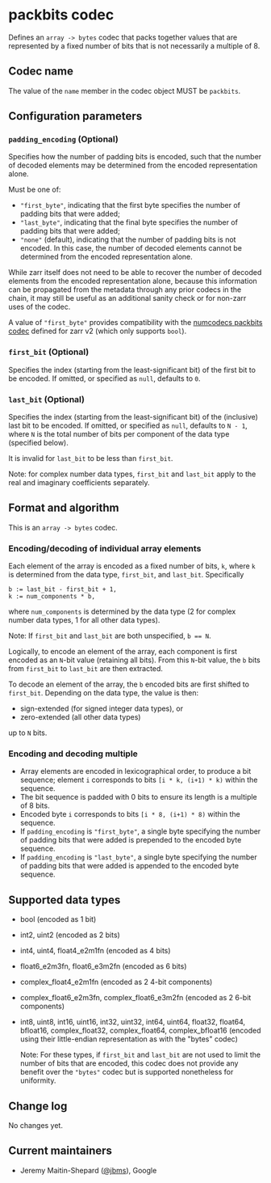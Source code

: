# packbits codec

Defines an `array -> bytes` codec that packs together values that are
represented by a fixed number of bits that is not necessarily a multiple of 8.

## Codec name

The value of the `name` member in the codec object MUST be `packbits`.

## Configuration parameters

### `padding_encoding` (Optional)

Specifies how the number of padding bits is encoded, such that the number of
decoded elements may be determined from the encoded representation alone.

Must be one of:
- `"first_byte"`, indicating that the first byte specifies the number of padding
  bits that were added;
- `"last_byte"`, indicating that the final byte specifies the number of padding
  bits that were added;
- `"none"` (default), indicating that the number of padding bits is not encoded.
  In this case, the number of decoded elements cannot be determined from the
  encoded representation alone.

While zarr itself does not need to be able to recover the number of decoded
elements from the encoded representation alone, because this information can be
propagated from the metadata through any prior codecs in the chain, it may still
be useful as an additional sanity check or for non-zarr uses of the codec.

A value of `"first_byte"` provides compatibility with the [numcodecs packbits
codec](https://github.com/zarr-developers/numcodecs/blob/3c933cf19d4d84f2efc5f3a36926d8c569514a90/numcodecs/packbits.py#L7)
defined for zarr v2 (which only supports `bool`).

### `first_bit` (Optional)

Specifies the index (starting from the least-significant bit) of the first bit
to be encoded.  If omitted, or specified as `null`, defaults to `0`.

### `last_bit` (Optional)

Specifies the index (starting from the least-significant bit) of the (inclusive)
last bit to be encoded. If omitted, or specified as `null`, defaults to `N - 1`,
where `N` is the total number of bits per component of the data type (specified
below).

It is invalid for `last_bit` to be less than `first_bit`.

Note: for complex number data types, `first_bit` and `last_bit` apply to the
real and imaginary coefficients separately.

## Format and algorithm

This is an `array -> bytes` codec.

### Encoding/decoding of individual array elements

Each element of the array is encoded as a fixed number of bits, `k`, where `k`
is determined from the data type, `first_bit`, and `last_bit`. Specifically

```
b := last_bit - first_bit + 1,
k := num_components * b,
```

where `num_components` is determined by the data type (2 for complex number data
types, 1 for all other data types).

Note: If `first_bit` and `last_bit` are both unspecified, `b == N`.

Logically, to encode an element of the array, each component is first encoded as
an `N`-bit value (retaining all bits). From this `N`-bit value, the `b` bits
from `first_bit` to `last_bit` are then extracted.

To decode an element of the array, the `b` encoded bits are first shifted to
`first_bit`.  Depending on the data type, the value is then:

- sign-extended (for signed integer data types), or
- zero-extended (all other data types)

up to `N` bits.

### Encoding and decoding multiple

- Array elements are encoded in lexicographical order, to produce a bit
  sequence; element `i` corresponds to bits `[i * k, (i+1) * k)` within the
  sequence.
- The bit sequence is padded with 0 bits to ensure its length is a multiple of
  8 bits.
- Encoded byte `i` corresponds to bits `[i * 8, (i+1) * 8)` within the sequence.
- If `padding_encoding` is `"first_byte"`, a single byte specifying
  the number of padding bits that were added is prepended to the encoded byte
  sequence.
- If `padding_encoding` is `"last_byte"`, a single byte specifying the number of
  padding bits that were added is appended to the encoded byte sequence.

## Supported data types

- bool (encoded as 1 bit)
- int2, uint2 (encoded as 2 bits)
- int4, uint4, float4_e2m1fn (encoded as 4 bits)
- float6_e2m3fn, float6_e3m2fn (encoded as 6 bits)
- complex_float4_e2m1fn (encoded as 2 4-bit components)
- complex_float6_e2m3fn, complex_float6_e3m2fn (encoded as 2 6-bit components)
- int8, uint8, int16, uint16, int32, uint32, int64, uint64, float32, float64,
  bfloat16, complex_float32, complex_float64, complex_bfloat16 (encoded using
  their little-endian representation as with the "bytes" codec)

  Note: For these types, if `first_bit` and `last_bit` are not used to limit the
  number of bits that are encoded, this codec does not provide any benefit over
  the `"bytes"` codec but is supported nonetheless for uniformity.

## Change log

No changes yet.

## Current maintainers

* Jeremy Maitin-Shepard ([@jbms](https://github.com/jbms)), Google

